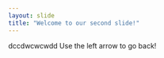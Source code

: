 ```yaml
---
layout: slide
title: "Welcome to our second slide!"
---
```

dccdwcwcwdd
Use the left arrow to go back!
